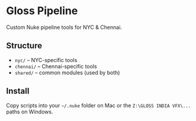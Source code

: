 # Gloss Pipeline

Custom Nuke pipeline tools for NYC & Chennai.

## Structure
- `nyc/` – NYC-specific tools
- `chennai/` – Chennai-specific tools
- `shared/` – common modules (used by both)

## Install
Copy scripts into your `~/.nuke` folder on Mac or the `Z:\GLOSS INDIA VFX\...` paths on Windows.
